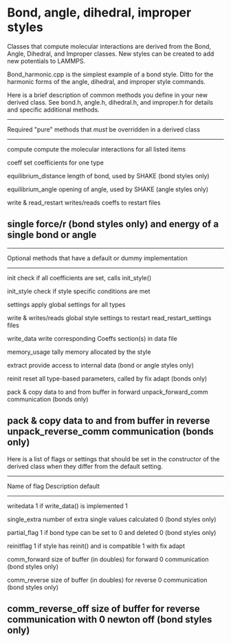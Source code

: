 # Bond, angle, dihedral, improper styles

Classes that compute molecular interactions are derived from the Bond,
Angle, Dihedral, and Improper classes. New styles can be created to add
new potentials to LAMMPS.

Bond_harmonic.cpp is the simplest example of a bond style. Ditto for the
harmonic forms of the angle, dihedral, and improper style commands.

Here is a brief description of common methods you define in your new
derived class. See bond.h, angle.h, dihedral.h, and improper.h for
details and specific additional methods.

  ---------------------------------------------------------------------------
  Required               \"pure\" methods that *must* be overridden in a
                         derived class
  ---------------------- ----------------------------------------------------
  compute                compute the molecular interactions for all listed
                         items

  coeff                  set coefficients for one type

  equilibrium_distance   length of bond, used by SHAKE (bond styles only)

  equilibrium_angle      opening of angle, used by SHAKE (angle styles only)

  write & read_restart   writes/reads coeffs to restart files

  single                 force/r (bond styles only) and energy of a single
                         bond or angle
  ---------------------------------------------------------------------------

  ------------------------------------------------------------------------
  Optional                methods that have a default or dummy
                          implementation
  ----------------------- ------------------------------------------------
  init                    check if all coefficients are set, calls
                          init_style()

  init_style              check if style specific conditions are met

  settings                apply global settings for all types

  write &                 writes/reads global style settings to restart
  read_restart_settings   files

  write_data              write corresponding Coeffs section(s) in data
                          file

  memory_usage            tally memory allocated by the style

  extract                 provide access to internal data (bond or angle
                          styles only)

  reinit                  reset all type-based parameters, called by fix
                          adapt (bonds only)

  pack &                  copy data to and from buffer in forward
  unpack_forward_comm     communication (bonds only)

  pack &                  copy data to and from buffer in reverse
  unpack_reverse_comm     communication (bonds only)
  ------------------------------------------------------------------------

Here is a list of flags or settings that should be set in the
constructor of the derived class when they differ from the default
setting.

  ---------------------------------------------------------------------------
  Name of flag        Description                                   default
  ------------------- --------------------------------------------- ---------
  writedata           1 if write_data() is implemented              1

  single_extra        number of extra single values calculated      0
                      (bond styles only)                            

  partial_flag        1 if bond type can be set to 0 and deleted    0
                      (bond styles only)                            

  reinitflag          1 if style has reinit() and is compatible     1
                      with fix adapt                                

  comm_forward        size of buffer (in doubles) for forward       0
                      communication (bond styles only)              

  comm_reverse        size of buffer (in doubles) for reverse       0
                      communication (bond styles only)              

  comm_reverse_off    size of buffer for reverse communication with 0
                      newton off (bond styles only)                 
  ---------------------------------------------------------------------------
